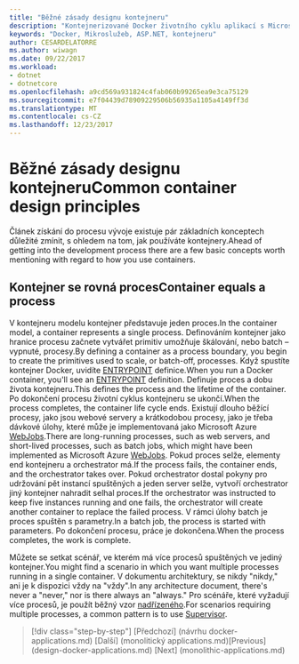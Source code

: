 ```yaml
---
title: "Běžné zásady designu kontejneru"
description: "Kontejnerizované Docker životního cyklu aplikací s Microsoft platforma a nástroje"
keywords: "Docker, Mikroslužeb, ASP.NET, kontejneru"
author: CESARDELATORRE
ms.author: wiwagn
ms.date: 09/22/2017
ms.workload:
- dotnet
- dotnetcore
ms.openlocfilehash: a9cd569a931824c4fab060b99265ea9e3ca75129
ms.sourcegitcommit: e7f04439d78909229506b56935a1105a4149ff3d
ms.translationtype: MT
ms.contentlocale: cs-CZ
ms.lasthandoff: 12/23/2017
---
```

# <a name="common-container-design-principles"></a><span data-ttu-id="7f605-104">Běžné zásady designu kontejneru</span><span class="sxs-lookup"><span data-stu-id="7f605-104">Common container design principles</span></span>

<span data-ttu-id="7f605-105">Článek získání do procesu vývoje existuje pár základních konceptech důležité zmínit, s ohledem na tom, jak používáte kontejnery.</span><span class="sxs-lookup"><span data-stu-id="7f605-105">Ahead of getting into the development process there are a few basic concepts worth mentioning with regard to how you use containers.</span></span>

## <a name="container-equals-a-process"></a><span data-ttu-id="7f605-106">Kontejner se rovná proces</span><span class="sxs-lookup"><span data-stu-id="7f605-106">Container equals a process</span></span>

<span data-ttu-id="7f605-107">V kontejneru modelu kontejner představuje jeden proces.</span><span class="sxs-lookup"><span data-stu-id="7f605-107">In the container model, a container represents a single process.</span></span> <span data-ttu-id="7f605-108">Definováním kontejner jako hranice procesu začnete vytvářet primitiv umožňuje škálování, nebo batch – vypnuté, procesy.</span><span class="sxs-lookup"><span data-stu-id="7f605-108">By defining a container as a process boundary, you begin to create the primitives used to scale, or batch-off, processes.</span></span> <span data-ttu-id="7f605-109">Když spustíte kontejner Docker, uvidíte [ENTRYPOINT](https://docs.docker.com/engine/reference/builder/#/entrypoint) definice.</span><span class="sxs-lookup"><span data-stu-id="7f605-109">When you run a Docker container, you'll see an [ENTRYPOINT](https://docs.docker.com/engine/reference/builder/#/entrypoint) definition.</span></span> <span data-ttu-id="7f605-110">Definuje proces a dobu života kontejneru.</span><span class="sxs-lookup"><span data-stu-id="7f605-110">This defines the process and the lifetime of the container.</span></span> <span data-ttu-id="7f605-111">Po dokončení procesu životní cyklus kontejneru se ukončí.</span><span class="sxs-lookup"><span data-stu-id="7f605-111">When the process completes, the container life cycle ends.</span></span> <span data-ttu-id="7f605-112">Existují dlouho běžící procesy, jako jsou webové servery a krátkodobou procesy, jako je třeba dávkové úlohy, které může je implementovaná jako Microsoft Azure [WebJobs](https://azure.microsoft.com/en-us/documentation/articles/websites-webjobs-resources/).</span><span class="sxs-lookup"><span data-stu-id="7f605-112">There are long-running processes, such as web servers, and short-lived processes, such as batch jobs, which might have been implemented as Microsoft Azure [WebJobs](https://azure.microsoft.com/en-us/documentation/articles/websites-webjobs-resources/).</span></span> <span data-ttu-id="7f605-113">Pokud proces selže, elementy end kontejneru a orchestrator má.</span><span class="sxs-lookup"><span data-stu-id="7f605-113">If the process fails, the container ends, and the orchestrator takes over.</span></span> <span data-ttu-id="7f605-114">Pokud orchestrator dostal pokyny pro udržování pět instancí spuštěných a jeden server selže, vytvoří orchestrator jiný kontejner nahradit selhal proces.</span><span class="sxs-lookup"><span data-stu-id="7f605-114">If the orchestrator was instructed to keep five instances running and one fails, the orchestrator will create another container to replace the failed process.</span></span> <span data-ttu-id="7f605-115">V rámci úlohy batch je proces spuštěn s parametry.</span><span class="sxs-lookup"><span data-stu-id="7f605-115">In a batch job, the process is started with parameters.</span></span> <span data-ttu-id="7f605-116">Po dokončení procesu, práce je dokončena.</span><span class="sxs-lookup"><span data-stu-id="7f605-116">When the process completes, the work is complete.</span></span>

<span data-ttu-id="7f605-117">Můžete se setkat scénář, ve kterém má více procesů spuštěných ve jediný kontejner.</span><span class="sxs-lookup"><span data-stu-id="7f605-117">You might find a scenario in which you want multiple processes running in a single container.</span></span> <span data-ttu-id="7f605-118">V dokumentu architektury, se nikdy "nikdy," ani je k dispozici vždy na "vždy".</span><span class="sxs-lookup"><span data-stu-id="7f605-118">In any architecture document, there's never a "never," nor is there always an "always."</span></span> <span data-ttu-id="7f605-119">Pro scénáře, které vyžadují více procesů, je použít běžný vzor [nadřízeného](http://supervisord.org/).</span><span class="sxs-lookup"><span data-stu-id="7f605-119">For scenarios requiring multiple processes, a common pattern is to use [Supervisor](http://supervisord.org/).</span></span>


>[!div class="step-by-step"]
<span data-ttu-id="7f605-120">[Předchozí] (návrhu docker-applications.md) [Další] (monolitický applications.md)</span><span class="sxs-lookup"><span data-stu-id="7f605-120">[Previous] (design-docker-applications.md) [Next] (monolithic-applications.md)</span></span>
